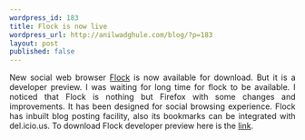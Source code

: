 ```yaml
---
wordpress_id: 183
title: Flock is now live
wordpress_url: http://anilwadghule.com/blog/?p=183
layout: post
published: false
---
```

<div style="text-align: justify;">New social web browser <a href="http://flock.com/">Flock</a> is now available for download. But it is a developer preview. I was waiting for long time for flock to be available. I noticed that Flock is nothing but Firefox with some changes and improvements. It has been designed for social browsing experience. Flock has inbuilt blog posting facility, also its bookmarks can be integrated with del.icio.us. To download Flock developer preview here is the <a href="http://www.flock.com/developer/download/preview/">link</a>.</div>
